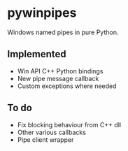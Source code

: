 # pywinpipes
Windows named pipes in pure Python.

## Implemented
- Win API C++ Python bindings
- New pipe message callback
- Custom exceptions where needed

## To do
- Fix blocking behaviour from C++ dll
- Other various callbacks
- Pipe client wrapper